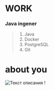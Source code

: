 # WORK
### Java ingener
>1. Java  
>2. Docker
>3. PostgreSQL
>4. Git 

# about you 



>
 ![Текст описания](https://memepedia.ru/wp-content/uploads/2020/10/polskaja-korova-mem.png)
 ! [](https://gbsmarket.ru/wp-content/uploads/2022/10/java-logo.png)

